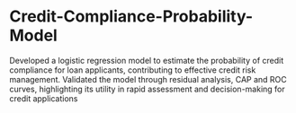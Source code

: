 # Credit-Compliance-Probability-Model

Developed a logistic regression model to estimate the probability of credit compliance for loan applicants, contributing to effective credit risk management. Validated the model through residual analysis, CAP and ROC curves, highlighting its utility in rapid assessment and decision-making for credit applications
